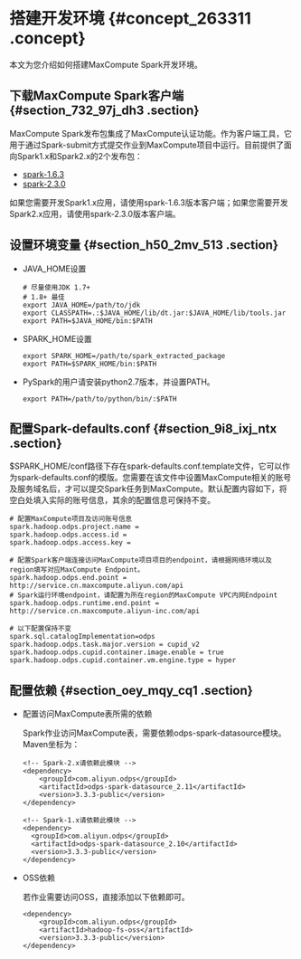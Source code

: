# 搭建开发环境 {#concept_263311 .concept}

本文为您介绍如何搭建MaxCompute Spark开发环境。

## 下载MaxCompute Spark客户端 {#section_732_97j_dh3 .section}

MaxCompute Spark发布包集成了MaxCompute认证功能。作为客户端工具，它用于通过Spark-submit方式提交作业到MaxCompute项目中运行。目前提供了面向Spark1.x和Spark2.x的2个发布包：

-   [spark-1.6.3](http://repo.aliyun.com/download/spark-1.6.3-public.tar.gz)
-   [spark-2.3.0](http://repo.aliyun.com/download/spark-2.3.0-public.tar.gz)

如果您需要开发Spark1.x应用，请使用spark-1.6.3版本客户端；如果您需要开发Spark2.x应用，请使用spark-2.3.0版本客户端。

## 设置环境变量 {#section_h50_2mv_513 .section}

-   JAVA\_HOME设置

    ``` {#codeblock_f02_ahy_eis .language-java}
    # 尽量使用JDK 1.7+
    # 1.8+ 最佳
    export JAVA_HOME=/path/to/jdk
    export CLASSPATH=.:$JAVA_HOME/lib/dt.jar:$JAVA_HOME/lib/tools.jar
    export PATH=$JAVA_HOME/bin:$PATH
    ```

-   SPARK\_HOME设置

    ``` {#codeblock_sr8_wy9_7ni .language-java}
    export SPARK_HOME=/path/to/spark_extracted_package
    export PATH=$SPARK_HOME/bin:$PATH
    ```

-   PySpark的用户请安装python2.7版本，并设置PATH。

    ``` {#codeblock_67c_ym0_s5i}
    export PATH=/path/to/python/bin/:$PATH
    ```


## 配置Spark-defaults.conf {#section_9i8_ixj_ntx .section}

$SPARK\_HOME/conf路径下存在spark-defaults.conf.template文件，它可以作为spark-defaults.conf的模版。您需要在该文件中设置MaxCompute相关的账号及服务域名后，才可以提交Spark任务到MaxCompute。默认配置内容如下，将空白处填入实际的账号信息，其余的配置信息可保持不变。

``` {#codeblock_3ur_xq5_zy1}
# 配置MaxCompute项目及访问账号信息
spark.hadoop.odps.project.name =
spark.hadoop.odps.access.id =
spark.hadoop.odps.access.key =

# 配置Spark客户端连接访问MaxCompute项目项目的endpoint，请根据网络环境以及region填写对应MaxCompute Endpoint。
spark.hadoop.odps.end.point = http://service.cn.maxcompute.aliyun.com/api
# Spark运行环境endpoint，请配置为所在region的MaxCompute VPC内网Endpoint
spark.hadoop.odps.runtime.end.point = http://service.cn.maxcompute.aliyun-inc.com/api

# 以下配置保持不变
spark.sql.catalogImplementation=odps
spark.hadoop.odps.task.major.version = cupid_v2
spark.hadoop.odps.cupid.container.image.enable = true
spark.hadoop.odps.cupid.container.vm.engine.type = hyper
```

## 配置依赖 {#section_oey_mqy_cq1 .section}

-   配置访问MaxCompute表所需的依赖

    Spark作业访问MaxCompute表，需要依赖odps-spark-datasource模块。Maven坐标为：

    ``` {#codeblock_xc0_vd1_ga2}
    <!-- Spark-2.x请依赖此模块 -->
    <dependency>
        <groupId>com.aliyun.odps</groupId>
        <artifactId>odps-spark-datasource_2.11</artifactId>
        <version>3.3.3-public</version>
    </dependency>
    
    <!-- Spark-1.x请依赖此模块 -->
    <dependency>
      <groupId>com.aliyun.odps</groupId>
      <artifactId>odps-spark-datasource_2.10</artifactId>
      <version>3.3.3-public</version>
    </dependency>
    ```

-   OSS依赖

    若作业需要访问OSS，直接添加以下依赖即可。

    ``` {#codeblock_2eh_eqv_llt}
    <dependency>
        <groupId>com.aliyun.odps</groupId>
        <artifactId>hadoop-fs-oss</artifactId>
        <version>3.3.3-public</version>
    </dependency>
    ```


